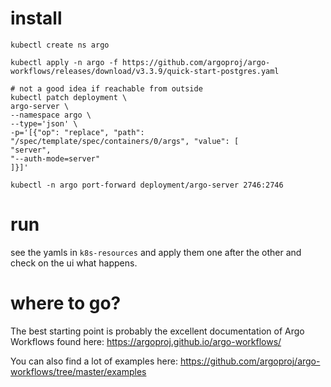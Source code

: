 # install

```
kubectl create ns argo

kubectl apply -n argo -f https://github.com/argoproj/argo-workflows/releases/download/v3.3.9/quick-start-postgres.yaml

# not a good idea if reachable from outside
kubectl patch deployment \
argo-server \
--namespace argo \
--type='json' \
-p='[{"op": "replace", "path": "/spec/template/spec/containers/0/args", "value": [
"server",
"--auth-mode=server"
]}]'

kubectl -n argo port-forward deployment/argo-server 2746:2746
```

# run
see the yamls in `k8s-resources` and apply them one after the other and check on the ui what happens.

# where to go?
The best starting point is probably the excellent documentation of Argo Workflows found here: https://argoproj.github.io/argo-workflows/

You can also find a lot of examples here: https://github.com/argoproj/argo-workflows/tree/master/examples


